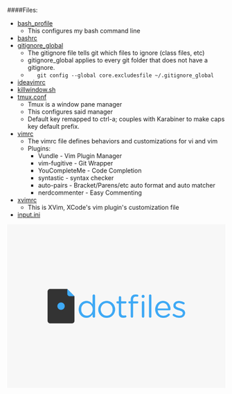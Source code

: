 
####Files:
* [bash_profile](./.bash_profile)
  * This configures my bash command line
* [bashrc](./.bashrc)
* [gitignore_global](./.gitignore_global)
  * The gitignore file tells git which files to ignore (class files, etc)
  * gitignore_global applies to every git folder that does not have a gitignore.
  * ````    git config --global core.excludesfile ~/.gitignore_global ````
* [ideavimrc](./.ideavimrc)
* [killwindow.sh](./.killwindow.sh)
* [tmux.conf](./.tmux.conf)
  * Tmux is a window pane manager
  * This configures said manager
  * Default key remapped to ctrl-a; couples with Karabiner to make caps key default prefix. 
* [vimrc](./.vimrc)
  * The vimrc file defines behaviors and customizations for vi and vim
  * Plugins:
    * Vundle - Vim Plugin Manager
    * vim-fugitive - Git Wrapper
    * YouCompleteMe - Code Completion
    * syntastic - syntax checker
    * auto-pairs - Bracket/Parens/etc auto format and auto matcher
    * nerdcommenter - Easy Commenting
* [xvimrc](./.xvimrc)
  * This is XVim, XCode's vim plugin's customization file
* [input.ini](./input.ini)

![dotfiles logo][logo]

[logo]: https://github.com/YangVincent/dotfiles/blob/master/dotfiles-logo.png
